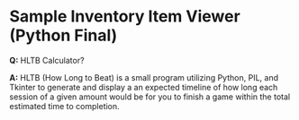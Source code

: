 # Sample Inventory Item Viewer (Python Final)

**Q:** HLTB Calculator?

**A:** HLTB (How Long to Beat) is a small program utilizing Python, PIL, and Tkinter to generate and display a an expected timeline of how long each session of a given amount would be for you to finish a game within the total estimated time to completion.

